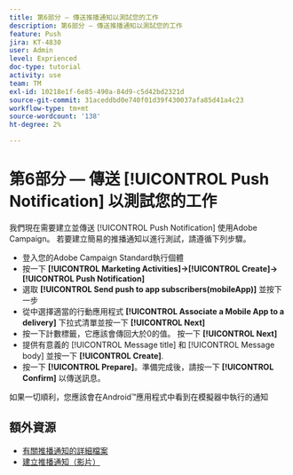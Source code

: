 ```yaml
---
title: 第6部分 — 傳送推播通知以測試您的工作
description: 第6部分 — 傳送推播通知以測試您的工作
feature: Push
jira: KT-4830
user: Admin
level: Exprienced
doc-type: tutorial
activity: use
team: TM
exl-id: 10218e1f-6e85-490a-84d9-c5d42bd2321d
source-git-commit: 31aceddbd0e740f01d39f430037afa85d41a4c23
workflow-type: tm+mt
source-wordcount: '138'
ht-degree: 2%

---
```


# 第6部分 — 傳送 [!UICONTROL Push Notification] 以測試您的工作

我們現在需要建立並傳送 [!UICONTROL Push Notification] 使用Adobe Campaign。 若要建立簡易的推播通知以進行測試，請遵循下列步驟。

* 登入您的Adobe Campaign Standard執行個體
* 按一下 **[!UICONTROL Marketing Activities]->[!UICONTROL Create]->[!UICONTROL Push Notification]**
* 選取 **[!UICONTROL Send push to app subscribers(mobileApp)]** 並按下一步
* 從中選擇適當的行動應用程式 **[!UICONTROL Associate a Mobile App to a delivery]** 下拉式清單並按一下 **[!UICONTROL Next]**
* 按一下計數標籤，它應該會傳回大於0的值。 按一下 **[!UICONTROL Next]**
* 提供有意義的 [!UICONTROL Message title] 和 [!UICONTROL Message body] 並按一下 **[!UICONTROL Create]**.
* 按一下 **[!UICONTROL Prepare]**。準備完成後，請按一下 **[!UICONTROL Confirm]** 以傳送訊息。

如果一切順利，您應該會在Android™應用程式中看到在模擬器中執行的通知

## 額外資源

* [有關推播通知的詳細檔案](https://experienceleague.adobe.com/docs/campaign-standard/using/communication-channels/push-notifications/about-push-notifications.html?lang=en)
* [建立推播通知（影片）](/help/communication-channels/mobile/push-notifications/creating-a-push-notification.md)

